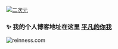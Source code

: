<!--
**ComicAuthor/ComicAuthor** is a ✨ _special_ ✨ repository because its `README.md` (this file) appears on your GitHub profile.

Here are some ideas to get you started:

- 🔭 I’m currently working on ...
- 🌱 I’m currently learning ...
- 👯 I’m looking to collaborate on ...
- 🤔 I’m looking for help with ...
- 💬 Ask me about ...
- 📫 How to reach me: ...
- 😄 Pronouns: ...
- ⚡ Fun fact: ...
-->

[![二次元](https://qiniu.reinness.com/blog/typecho/772488560.jpg)](https://reinness.com)

### ✨ 我的个人博客地址在这里 [平凡的你我](https://reinness.com)

![reinness.com](https://count.getloli.com/@reinness?name=reinness&theme=asoul&padding=7&offset=0&scale=1&pixelated=1&darkmode=auto)

